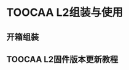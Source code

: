 ﻿---
sidebar_position: 3
sidebar_label: TOOCAA L2组装与使用
---

# TOOCAA L2组装与使用
## 开箱组装
## TOOCAA L2固件版本更新教程
